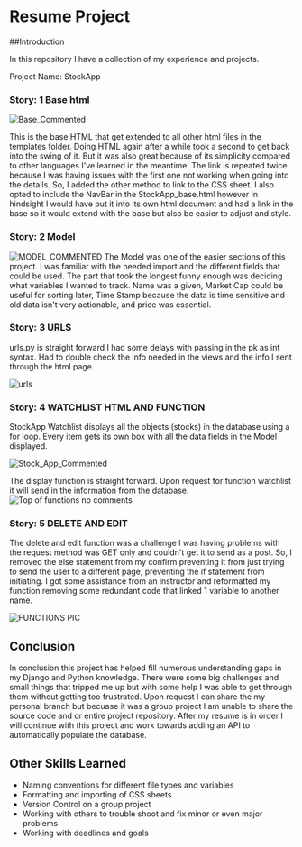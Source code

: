 # Resume Project 

##Introduction 

In this repository I have a collection of my experience and projects. 

Project Name: StockApp 


### Story: 1 Base html

  
  
![Base_Commented](https://user-images.githubusercontent.com/63297077/116815203-bab6b400-ab19-11eb-8885-030d30c35a68.PNG)

  This is the base HTML that get extended to all other html files in the templates folder. Doing HTML again after a while took a second to get back into the swing of it. But it was also great because of its simplicity compared to other languages I've learned in the meantime. The link is repeated twice because I was having issues with the first one not working when going into the details. So, I added the other method to link to the CSS sheet. I also opted to include the NavBar in the StockApp_base.html however in hindsight I would have put it into its own html document and had a link in the base so it would extend with the base but also be easier to adjust and style. 
  
  

### Story: 2 Model 
  
 ![MODEL_COMMENTED](https://user-images.githubusercontent.com/63297077/116815905-0028b080-ab1d-11eb-8937-68e769efd51c.PNG)
 The Model was one of the easier sections of this project. I was familiar with the needed import and the different fields that could be used. The part that took the longest funny enough was deciding what variables I wanted to track. Name was a given, Market Cap could be useful for sorting later, Time Stamp because the data is time sensitive and old data isn't very actionable, and price was essential. 
  
  
### Story: 3 URLS  
 

  urls.py is straight forward I had some delays with passing in the pk as int syntax. Had to double check the info needed in the views and the info I sent through the html page. 

  ![urls](https://user-images.githubusercontent.com/63297077/116826037-4ac32080-ab4f-11eb-86be-cca82dab4134.png)

  
### Story: 4 WATCHLIST HTML AND FUNCTION 
  
  StockApp Watchlist displays all the objects (stocks) in the database using a for loop. Every item gets its own box with all the data fields in the Model displayed. 
  
 ![Stock_App_Commented](https://user-images.githubusercontent.com/63297077/116819354-045cca00-ab2d-11eb-948f-5c20c6809966.PNG)
  
  The display function is straight forward. Upon request for function watchlist it will send in the information from the database. 
  ![Top of functions no comments](https://user-images.githubusercontent.com/63297077/116819533-a8df0c00-ab2d-11eb-9009-86e4d838806c.PNG)

  
### Story: 5 DELETE AND EDIT 
  
  The delete and edit function was a challenge I was having problems with the request method was GET only and couldn't get it to send as a post. So, I removed the else statement from my confirm preventing it from just trying to send the user to a different page, preventing the if statement from initiating. I got some assistance from an instructor and reformatted my function removing some redundant code that linked 1 variable to another name. 
  
 ![FUNCTIONS PIC](https://user-images.githubusercontent.com/63297077/116820049-44717c00-ab30-11eb-8cee-077c44bec022.PNG)

## Conclusion 

  In conclusion this project has helped fill numerous understanding gaps in my Django and Python knowledge. There were some big challenges and small things that tripped me up but with some help I was able to get through them without getting too frustrated. Upon request I can share the my personal branch but becuase it was a group project I am unable to share the source code and or entire project repository. After my resume is in order I will continue with this project and work towards adding an API to automatically populate the database.  


## Other Skills Learned 
*  Naming conventions for different file types and variables 
*  Formatting and importing of CSS sheets 
*  Version Control on a group project 
*  Working with others to trouble shoot and fix minor or even major problems 
*  Working with deadlines and goals 
